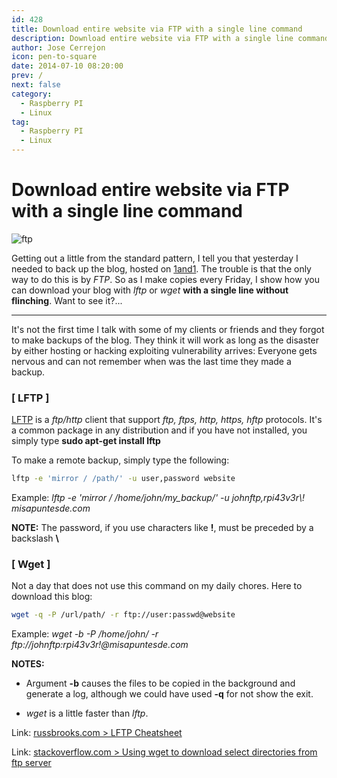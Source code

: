 ```yaml
---
id: 428
title: Download entire website via FTP with a single line command
description: Download entire website via FTP with a single line command
author: Jose Cerrejon
icon: pen-to-square
date: 2014-07-10 08:20:00
prev: /
next: false
category:
  - Raspberry PI
  - Linux
tag:
  - Raspberry PI
  - Linux
---
```


# Download entire website via FTP with a single line command

![ftp](/images/ftp.jpg)

Getting out a little from the standard pattern, I tell you that yesterday I needed to back up the blog, hosted on [1and1](http://www.1and1.es/?kwk=197391663&ac=OM.WE.WE930K223346T7073a). The trouble is that the only way to do this is by *FTP*. So as I make copies every Friday, I show how you can download your blog with *lftp* or *wget* **with a single line without flinching**. Want to see it?...

- - -
It's not the first time I talk with some of my clients or friends and they forgot to make backups of the blog. They think it will work as long as the disaster by either hosting or hacking exploiting vulnerability arrives: Everyone gets nervous and can not remember when was the last time they made a backup.

###  [ LFTP ]

[LFTP](http://lftp.yar.ru/) is a *ftp/http* client that support *ftp, ftps, http, https, hftp* protocols. It's a common package in any distribution and if you have not installed, you simply type **sudo apt-get install lftp**

To make a remote backup, simply type the following:

```bash
lftp -e 'mirror / /path/' -u user,password website
```

Example: *lftp -e 'mirror / /home/john/my_backup/' -u johnftp,rpi43v3r\\! misapuntesde.com*

**NOTE:** The password, if you use characters like **!**, must be preceded by a backslash  **\\**

###  [ Wget ]

Not a day that does not use this command on my daily chores. Here to download this blog:

```bash
wget -q -P /url/path/ -r ftp://user:passwd@website
```

Example: *wget -b -P /home/john/ -r ftp://johnftp:rpi43v3r\!@misapuntesde.com*

**NOTES:** 

* Argument **-b** causes the files to be copied in the background and generate a log, although we could have used **-q** for not show the exit.

* *wget* is a little faster than *lftp*.

Link: [russbrooks.com > LFTP Cheatsheet](http://russbrooks.com/2010/11/19/lftp-cheetsheet)

Link: [stackoverflow.com > Using wget to download select directories from ftp server](http://stackoverflow.com/questions/20751286/using-wget-to-download-select-directories-from-ftp-server)
